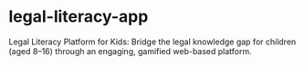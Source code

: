 # legal-literacy-app

Legal Literacy Platform for Kids:
Bridge the legal knowledge gap for children (aged 8–16) through an engaging, gamified web-based platform.
